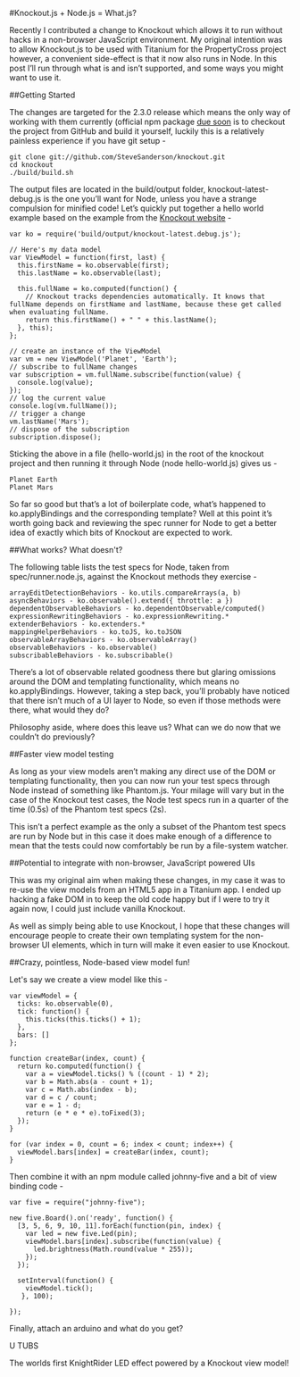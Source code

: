 #Knockout.js + Node.js = What.js?

Recently I contributed a change to Knockout which allows it to run without hacks in a non-browser JavaScript environment. My original intention was to allow Knockout.js to be used with Titanium for the PropertyCross project however, a convenient side-effect is that it now also runs in Node. In this post I’ll run through what is and isn’t supported, and some ways you might want to use it.

##Getting Started

The changes are targeted for the 2.3.0 release which means the only way of working with them currently (official npm package [due soon](https://github.com/SteveSanderson/knockout/pull/866) is to checkout the project from GitHub and build it yourself, luckily this is a relatively painless experience if you have git setup -

```
git clone git://github.com/SteveSanderson/knockout.git
cd knockout
./build/build.sh
```

The output files are located in the build/output folder, knockout-latest-debug.js is the one you’ll want for Node, unless you have a strange compulsion for minified code! Let’s quickly put together a hello world example based on the example from the [Knockout website](http://knockoutjs.com/examples/helloWorld.html) -

```
var ko = require('build/output/knockout-latest.debug.js');

// Here's my data model
var ViewModel = function(first, last) {
  this.firstName = ko.observable(first);
  this.lastName = ko.observable(last);

  this.fullName = ko.computed(function() {
    // Knockout tracks dependencies automatically. It knows that fullName depends on firstName and lastName, because these get called when evaluating fullName.
    return this.firstName() + " " + this.lastName();
  }, this);
};

// create an instance of the ViewModel
var vm = new ViewModel('Planet', 'Earth');
// subscribe to fullName changes
var subscription = vm.fullName.subscribe(function(value) {
  console.log(value);
});
// log the current value
console.log(vm.fullName());
// trigger a change
vm.lastName('Mars');
// dispose of the subscription
subscription.dispose();
```

Sticking the above in a file (hello-world.js) in the root of the knockout project and then running it through Node (node hello-world.js) gives us -

```
Planet Earth
Planet Mars
```

So far so good but that’s a lot of boilerplate code, what’s happened to ko.applyBindings and the corresponding template? Well at this point it’s worth going back and reviewing the spec runner for Node to get a better idea of exactly which bits of Knockout are expected to work.

##What works? What doesn't?

The following table lists the test specs for Node, taken from spec/runner.node.js, against the Knockout methods they exercise -

```
arrayEditDetectionBehaviors - ko.utils.compareArrays(a, b)
asyncBehaviors - ko.observable().extend({ throttle: a })
dependentObservableBehaviors - ko.dependentObservable/computed()
expressionRewritingBehaviors - ko.expressionRewriting.*
extenderBehaviors - ko.extenders.*
mappingHelperBehaviors - ko.toJS, ko.toJSON
observableArrayBehaviors - ko.observableArray()
observableBehaviors - ko.observable()
subscribableBehaviors - ko.subscribable()
```

There’s a lot of observable related goodness there but glaring omissions around the DOM and templating functionality, which means no ko.applyBindings. However, taking a step back, you’ll probably have noticed that there isn’t much of a UI layer to Node, so even if those methods were there, what would they do?

Philosophy aside, where does this leave us? What can we do now that we couldn’t do previously?

##Faster view model testing

As long as your view models aren’t making any direct use of the DOM or templating functionality, then you can now run your test specs through Node instead of something like Phantom.js. Your milage will vary but in the case of the Knockout test cases, the Node test specs run in a quarter of the time (0.5s) of the Phantom test specs (2s). 

This isn’t a perfect example as the only a subset of the Phantom test specs are run by Node but in this case it does make enough of a difference to mean that the tests could now comfortably be run by a file-system watcher.

##Potential to integrate with non-browser, JavaScript powered UIs

This was my original aim when making these changes, in my case it was to re-use the view models from an HTML5 app in a Titanium app. I ended up hacking a fake DOM in to keep the old code happy but if I were to try it again now, I could just include vanilla Knockout.

As well as simply being able to use Knockout, I hope that these changes will encourage people to create their own templating system for the non-browser UI elements, which in turn will make it even easier to use Knockout.

##Crazy, pointless, Node-based view model fun!

Let's say we create a view model like this -

```
var viewModel = {
  ticks: ko.observable(0),
  tick: function() {
    this.ticks(this.ticks() + 1);
  },
  bars: []
};

function createBar(index, count) {
  return ko.computed(function() {
    var a = viewModel.ticks() % ((count - 1) * 2);
    var b = Math.abs(a - count + 1);
    var c = Math.abs(index - b);
    var d = c / count;
    var e = 1 - d;
    return (e * e * e).toFixed(3);
  });
}

for (var index = 0, count = 6; index < count; index++) {
  viewModel.bars[index] = createBar(index, count);
}
```

Then combine it with an npm module called johnny-five and a bit of view binding code -

```
var five = require("johnny-five");

new five.Board().on('ready', function() {
  [3, 5, 6, 9, 10, 11].forEach(function(pin, index) {
    var led = new five.Led(pin);
    viewModel.bars[index].subscribe(function(value) {
      led.brightness(Math.round(value * 255));
    });
  });

  setInterval(function() {
    viewModel.tick();
   }, 100);

});
```

Finally, attach an arduino and what do you get? 

U TUBS

The worlds first KnightRider LED effect powered by a Knockout view model!
